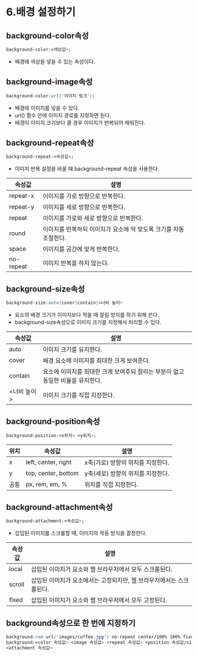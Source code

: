 # 6.배경 설정하기

## background-color속성

```css
background-color:<색상값>;
```

- 배경에 색상을 넣을 수 있는 속성이다.

## background-image속성

```css
background-color:url('이미지 링크');
```

- 배경에 이미지를 넣을 수 있다.
- url() 함수 안에 이미지 경로를 지정하면 된다.
- 배경이 이미지 크기보다 클 경우 이미지가 반복되어 채워진다.

## background-repeat속성

```css
background-repeat:<속성값>;
```

- 이미지 반복 설정을 바꿀 때 background-repeat 속성을 사용한다.

| 속성값 | 설명 |
| --- | --- |
| repeat-x | 이미지를 가로 방향으로 반복한다. |
| repeat-y | 이미지를 세로 방향으로 반복한다. |
| repeat | 이미지를 가로와 세로 방향으로 반복한다. |
| round | 이미지를 반복하되 이미지가 요소에 딱 맞도록 크기를 자동 조절한다. |
| space | 이미지를 공간에 맞게 반복한다. |
| no-repeat | 이미지 반복을 하지 않는다. |

## background-size속성

```css
background-size:auto|cover|contain|<너비 높이>
```

- 요소의 배경 크기가 이미지보다 작을 때 잘림 방지를 하기 위해 쓴다.
- background-size속성으로 이미지 크기를 지정해서 처리할 수 있다.

| 속성값 | 설명 |
| --- | --- |
| auto | 이미지 크기를 유지한다. |
| cover | 배경 요소에 이미지를 최대한 크게 보여준다. |
| contain | 요소에 이미지를 최대한 크게 보여주되 잘리는 부분이 없고 동일한 비율을 유지한다. |
| <너비 높이> | 이미지 크기를 직접 지정한다. |

## background-position속성

```css
background-position:<x위치> <y위치>;
```

| 위치 | 속성값 | 설명 |
| --- | --- | --- |
| x | left, center, right | x축(가로) 방향의 위치를 지정한다. |
| y | top, center, bottom | y축(세로) 방향의 위치를 지정한다. |
| 공통 | px, rem, em, % | 위치를 직접 지정한다. |

## background-attachment속성

```css
background-attachment:<속성값>;
```

- 삽입된 이미지를 스크롤할 때, 이미지의 작동 방식을 결정한다.

| 속성값 | 설명 |
| --- | --- |
| local | 삽입된 이미지가 요소와 웹 브라우저에서 모두 스크롤된다. |
| scroll | 삽입된 이미지가 요소에서는 고정되지만, 웹 브라우저에서는 스크롤된다. |
| fixed | 삽입된 이미지가 요소와 웹 브라우저에서 모두 고정된다. |

## background속성으로 한 번에 지정하기

```css
background:red url('images/coffee.jpg') no-repeat center/100% 100% fixed;
background:<color 속성값> <image 속성값> <repeat 속성값> <position 속성값/size 속성값>
<attachment 속성값>
```
